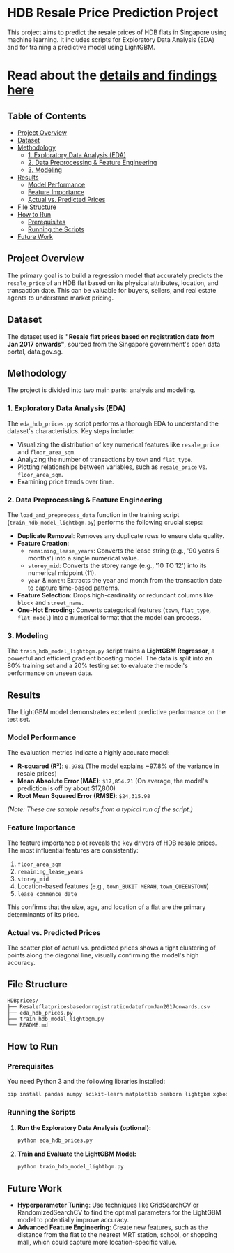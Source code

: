 # HDB Resale Price Prediction Project

This project aims to predict the resale prices of HDB flats in Singapore using machine learning. It includes scripts for Exploratory Data Analysis (EDA) and for training a predictive model using LightGBM.

# Read about the [details and findings here](https://medium.com/@desmond_57481/decoding-the-hdb-property-market-using-machine-learning-to-explain-and-estimate-hdb-resale-prices-7d43b9d5d6e2)

## Table of Contents
- [Project Overview](#project-overview)
- [Dataset](#dataset)
- [Methodology](#methodology)
  - [1. Exploratory Data Analysis (EDA)](#1-exploratory-data-analysis-eda)
  - [2. Data Preprocessing & Feature Engineering](#2-data-preprocessing--feature-engineering)
  - [3. Modeling](#3-modeling)
- [Results](#results)
  - [Model Performance](#model-performance)
  - [Feature Importance](#feature-importance)
  - [Actual vs. Predicted Prices](#actual-vs-predicted-prices)
- [File Structure](#file-structure)
- [How to Run](#how-to-run)
  - [Prerequisites](#prerequisites)
  - [Running the Scripts](#running-the-scripts)
- [Future Work](#future-work)

## Project Overview

The primary goal is to build a regression model that accurately predicts the `resale_price` of an HDB flat based on its physical attributes, location, and transaction date. This can be valuable for buyers, sellers, and real estate agents to understand market pricing.

## Dataset

The dataset used is **"Resale flat prices based on registration date from Jan 2017 onwards"**, sourced from the Singapore government's open data portal, data.gov.sg.

## Methodology

The project is divided into two main parts: analysis and modeling.

### 1. Exploratory Data Analysis (EDA)

The `eda_hdb_prices.py` script performs a thorough EDA to understand the dataset's characteristics. Key steps include:
- Visualizing the distribution of key numerical features like `resale_price` and `floor_area_sqm`.
- Analyzing the number of transactions by `town` and `flat_type`.
- Plotting relationships between variables, such as `resale_price` vs. `floor_area_sqm`.
- Examining price trends over time.

### 2. Data Preprocessing & Feature Engineering

The `load_and_preprocess_data` function in the training script (`train_hdb_model_lightbgm.py`) performs the following crucial steps:
- **Duplicate Removal**: Removes any duplicate rows to ensure data quality.
- **Feature Creation**:
  - `remaining_lease_years`: Converts the lease string (e.g., '90 years 5 months') into a single numerical value.
  - `storey_mid`: Converts the storey range (e.g., '10 TO 12') into its numerical midpoint (11).
  - `year` & `month`: Extracts the year and month from the transaction date to capture time-based patterns.
- **Feature Selection**: Drops high-cardinality or redundant columns like `block` and `street_name`.
- **One-Hot Encoding**: Converts categorical features (`town`, `flat_type`, `flat_model`) into a numerical format that the model can process.

### 3. Modeling

The `train_hdb_model_lightbgm.py` script trains a **LightGBM Regressor**, a powerful and efficient gradient boosting model. The data is split into an 80% training set and a 20% testing set to evaluate the model's performance on unseen data.

## Results

The LightGBM model demonstrates excellent predictive performance on the test set.

### Model Performance

The evaluation metrics indicate a highly accurate model:

*   **R-squared (R²)**: `0.9781` (The model explains ~97.8% of the variance in resale prices)
*   **Mean Absolute Error (MAE)**: `$17,854.21` (On average, the model's prediction is off by about $17,800)
*   **Root Mean Squared Error (RMSE)**: `$24,315.98`

*(Note: These are sample results from a typical run of the script.)*

### Feature Importance

The feature importance plot reveals the key drivers of HDB resale prices. The most influential features are consistently:
1.  `floor_area_sqm`
2.  `remaining_lease_years`
3.  `storey_mid`
4.  Location-based features (e.g., `town_BUKIT MERAH`, `town_QUEENSTOWN`)
5.  `lease_commence_date`

This confirms that the size, age, and location of a flat are the primary determinants of its price.

### Actual vs. Predicted Prices

The scatter plot of actual vs. predicted prices shows a tight clustering of points along the diagonal line, visually confirming the model's high accuracy.

## File Structure

```
HDBprices/
├── ResaleflatpricesbasedonregistrationdatefromJan2017onwards.csv
├── eda_hdb_prices.py
├── train_hdb_model_lightbgm.py
└── README.md
```

## How to Run

### Prerequisites

You need Python 3 and the following libraries installed:

```bash
pip install pandas numpy scikit-learn matplotlib seaborn lightgbm xgboost
```

### Running the Scripts

1.  **Run the Exploratory Data Analysis (optional):**
    ```bash
    python eda_hdb_prices.py
    ```
2.  **Train and Evaluate the LightGBM Model:**
    ```bash
    python train_hdb_model_lightbgm.py
    ```

## Future Work

- **Hyperparameter Tuning**: Use techniques like GridSearchCV or RandomizedSearchCV to find the optimal parameters for the LightGBM model to potentially improve accuracy.
- **Advanced Feature Engineering**: Create new features, such as the distance from the flat to the nearest MRT station, school, or shopping mall, which could capture more location-specific value.



